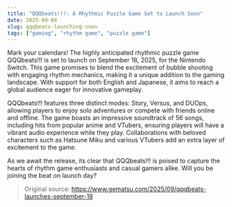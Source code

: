 ```yaml
---
title: "QQQbeats!!!: A Rhythmic Puzzle Game Set to Launch Soon"
date: 2025-09-04
slug: qqqbeats-launching-soon
tags: ["gaming", "rhythm game", "puzzle game"]
---
```


Mark your calendars! The highly anticipated rhythmic puzzle game QQQbeats!!! is set to launch on September 18, 2025, for the Nintendo Switch. This game promises to blend the excitement of bubble shooting with engaging rhythm mechanics, making it a unique addition to the gaming landscape. With support for both English and Japanese, it aims to reach a global audience eager for innovative gameplay.

QQQbeats!!! features three distinct modes: Story, Versus, and DUOps, allowing players to enjoy solo adventures or compete with friends online and offline. The game boasts an impressive soundtrack of 56 songs, including hits from popular anime and VTubers, ensuring players will have a vibrant audio experience while they play. Collaborations with beloved characters such as Hatsune Miku and various VTubers add an extra layer of excitement to the game.

As we await the release, its clear that QQQbeats!!! is poised to capture the hearts of rhythm game enthusiasts and casual gamers alike. Will you be joining the beat on launch day?
> Original source: https://www.gematsu.com/2025/09/qqqbeats-launches-september-18